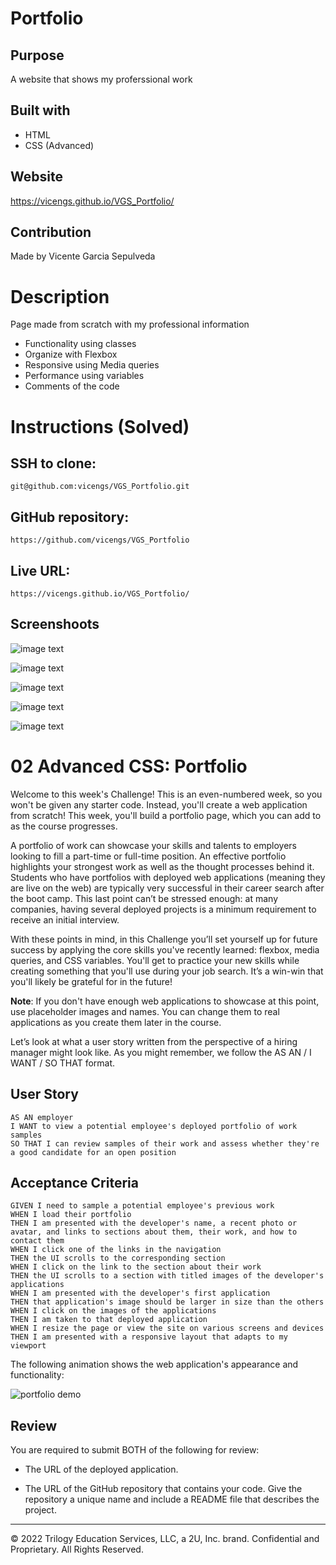 # Portfolio

## Purpose
A website that shows my proferssional work

## Built with
* HTML
* CSS (Advanced)

## Website
https://vicengs.github.io/VGS_Portfolio/

## Contribution
Made by Vicente Garcia Sepulveda

# Description

Page made from scratch with my professional information

* Functionality using classes
* Organize with Flexbox
* Responsive using Media queries
* Performance using variables
* Comments of the code

# Instructions (Solved)
## SSH to clone:
```
git@github.com:vicengs/VGS_Portfolio.git
```
## GitHub repository:
```
https://github.com/vicengs/VGS_Portfolio
```
## Live URL:
```
https://vicengs.github.io/VGS_Portfolio/
```
## Screenshoots

![image text](https://github.com/vicengs/VGS_Portfolio/blob/main/assets/images/Screenshot_VGS_1.jpg)

![image text](https://github.com/vicengs/VGS_Portfolio/blob/main/assets/images/Screenshot_VGS_2.jpg)

![image text](https://github.com/vicengs/VGS_Portfolio/blob/main/assets/images/Screenshot_VGS_3.jpg)

![image text](https://github.com/vicengs/VGS_Portfolio/blob/main/assets/images/Screenshot_VGS_4.jpg)

![image text](https://github.com/vicengs/VGS_Portfolio/blob/main/assets/images/Screenshot_VGS_5.jpg)

# 02 Advanced CSS: Portfolio

Welcome to this week's Challenge! This is an even-numbered week, so you won't be given any starter code. Instead, you'll create a web application from scratch! This week, you'll build a portfolio page, which you can add to as the course progresses. 

A portfolio of work can showcase your skills and talents to employers looking to fill a part-time or full-time position. An effective portfolio highlights your strongest work as well as the thought processes behind it. Students who have portfolios with deployed web applications (meaning they are live on the web) are typically very successful in their career search after the boot camp. This last point can’t be stressed enough: at many companies, having several deployed projects is a minimum requirement to receive an initial interview. 

With these points in mind, in this Challenge you’ll set yourself up for future success by applying the core skills you've recently learned: flexbox, media queries, and CSS variables. You'll get to practice your new skills while creating something that you'll use during your job search. It’s a win-win that you'll likely be grateful for in the future!

**Note**: If you don't have enough web applications to showcase at this point, use placeholder images and names. You can change them to real applications as you create them later in the course.

Let’s look at what a user story written from the perspective of a hiring manager might look like. As you might remember, we follow the AS AN / I WANT / SO THAT format.

## User Story

```
AS AN employer
I WANT to view a potential employee's deployed portfolio of work samples
SO THAT I can review samples of their work and assess whether they're a good candidate for an open position
```

## Acceptance Criteria

```
GIVEN I need to sample a potential employee's previous work
WHEN I load their portfolio
THEN I am presented with the developer's name, a recent photo or avatar, and links to sections about them, their work, and how to contact them
WHEN I click one of the links in the navigation
THEN the UI scrolls to the corresponding section
WHEN I click on the link to the section about their work
THEN the UI scrolls to a section with titled images of the developer's applications
WHEN I am presented with the developer's first application
THEN that application's image should be larger in size than the others
WHEN I click on the images of the applications
THEN I am taken to that deployed application
WHEN I resize the page or view the site on various screens and devices
THEN I am presented with a responsive layout that adapts to my viewport
```

The following animation shows the web application's appearance and functionality:

![portfolio demo](./Assets/02-advanced-css-homework-demo.gif)

## Review

You are required to submit BOTH of the following for review:

* The URL of the deployed application.

* The URL of the GitHub repository that contains your code. Give the repository a unique name and include a README file that describes the project.

- - -
© 2022 Trilogy Education Services, LLC, a 2U, Inc. brand. Confidential and Proprietary. All Rights Reserved.
